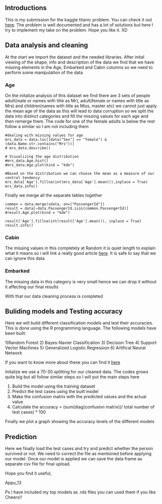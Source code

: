 ## Introductions
This is my submission for the kaggle titanic problem. You can check it out [here](https://www.kaggle.com/c/titanic/overview). The problem is well documented and has a lot of solutions but here I try to implement my take on the problem. Hope you like it. XD

## Data analysis and cleaning

At the start we import the dataset and the needed libraries. After inital viewing of the shape, info and description of the data we find that we have missing elements in the Age, Embarked and Cabin columns so we need to perform some manipulation of the data

### Age
On the initalize analysis of this dataset we find there are 3 sets of people adult(male or names with title as Mr), adult(female or names with title as Mrs) and children(names with title as Miss, master etc) we cannot just apply the mean age of the data as this will lead to data corruption so we split the data into distinct categories and fill the missing values for each age and then remerge them. The code for one of the female adults is below the rest follow a similar so I am not including them

```{python}
#dealing with missing values for age
mrs_data = data.loc[(data["Sex"] == "female") & (data.Name.str.contains("Mrs"))]
# mrs_data.describe()

# Visualizing the age distribution
#mrs_data.Age.hist()
#mrs_data.Age.plot(kind = "kde")

#Based on the distribution we can choose the mean as a measure of our central tendency
mrs_data['Age'].fillna(int(mrs_data['Age'].mean()),inplace = True)
mrs_data.info()
```

Finally we merge all the separate tables together
```{python}
common = data.merge(sdata, on=["PassengerId"])
result = data[~data.PassengerId.isin(common.PassengerId)]
#result.Age.plot(kind = "kde")

result['Age'].fillna(int(result['Age'].mean()), inplace = True)
result.info()
```


### Cabin
The missing values in this completely at Random it is quiet length to explain what it means so i will link a really good article [here](https://www.theanalysisfactor.com/missing-data-mechanism/). It is safe to say that we can ignore this data


### Embarked 
The missing data in this category is very small hence we can drop it without it affecting our final results


With that our data cleaning process is completed


## Buliding models and Testing accuracy

Here we will build different classification models and test their accuracies. This is done using the R programming language. The following models have been built:

1)Random Forest
2) Bayes-Navier Classification 
3) Decision Tree
4) Support Vector Machines
5) Generalized Logistic Regression
6) Artifical Neural Network

If you want to know more about these you can find it [here](https://techvidvan.com/tutorials/classification-in-r/)

Initalize we use a 70-30 splitting for our cleaned data. The codes grows quite big but all follow similar steps so I will put the main steps here

1) Build the model using the training dataset
2) Predict the test cases using the built model
3) Make the confusion matrix with the predicted values and the actual value
4) Calculate the accuracy = (sum(diag(confusion matrix))/ total number of test cases) * 100

Finally we plot a graph showing the accuracy levels of the different models


## Prediction
Here we finally load the test cases and try and predict whether the person survived or not. We need to correct the file as mentioned before applying our model. Once our model is applied we can save the data frame as separate csv file for final upload.


Hope you find it useful, 

Appu_13

Ps I have included my top models as .rds files you can used them if you like 
Cheers!!
